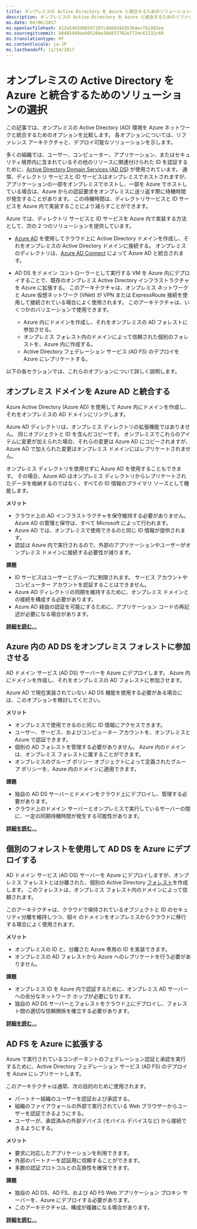 ```yaml
---
title: オンプレミスの Active Directory を Azure と統合するためのソリューションの選択。
description: オンプレミスの Active Directory を Azure と統合するためのリファレンス アーキテクチャを比較します。
ms.date: 04/06/2017
ms.openlocfilehash: 413a5463d90547197c4b6834d353b4ecf61483ee
ms.sourcegitcommit: b0482d49aab0526be386837702e7724c61232c60
ms.translationtype: HT
ms.contentlocale: ja-JP
ms.lasthandoff: 11/14/2017
---
```

# <a name="choose-a-solution-for-integrating-on-premises-active-directory-with-azure"></a>オンプレミスの Active Directory を Azure と統合するためのソリューションの選択

この記事では、オンプレミスの Active Directory (AD) 環境を Azure ネットワークと統合するためのオプションを比較します。 各オプションについては、リファレンス アーキテクチャと、デプロイ可能なソリューションを示します。

多くの組織では、ユーザー、コンピューター、アプリケーション、またはセキュリティ境界内に含まれているその他のリソースに関連付けられた ID を認証するために、[Active Directory Domain Services (AD DS)][active-directory-domain-services] が使用されています。 通常、ディレクトリ サービスと ID サービスはオンプレミスでホストされますが、アプリケーションの一部をオンプレミスでホストし、一部を Azure でホストしている場合は、Azure からの認証要求をオンプレミスに送リ返す際に待機時間が発生することがあります。 この待機時間は、ディレクトリサービスと ID サービスを Azure 内で実装することにより減らすことができます。

Azure では、ディレクトリ サービスと ID サービスを Azure 内で実装する方法として、次の 2 つのソリューションを提供しています。 

* [Azure AD][azure-active-directory] を使用してクラウド上に Active Directory ドメインを作成し、それをオンプレミスの Active Directory ドメインに接続する。 オンプレミスのディレクトリは、[Azure AD Connect][azure-ad-connect] によって Azure AD と統合されます。

* AD DS をドメイン コントローラーとして実行する VM を Azure 内にデプロイすることで、既存のオンプレミス Active Directory インフラストラクチャを Azure に拡張する。 このアーキテクチャは、オンプレミス ネットワークと Azure 仮想ネットワーク (VNet) が VPN または ExpressRoute 接続を使用して接続されている場合によく使用されます。 このアーキテクチャは、いくつかのバリエーションで使用できます。 

    - Azure 内にドメインを作成し、それをオンプレミスの AD フォレストに参加させる。
    - オンプレミス フォレスト内のドメインによって信頼された個別のフォレストを、Azure 内に作成する。
    - Active Directory フェデレーション サービス (AD FS) のデプロイを Azure にレプリケートする。 

以下の各セクションでは、これらのオプションについて詳しく説明します。

## <a name="integrate-your-on-premises-domains-with-azure-ad"></a>オンプレミス ドメインを Azure AD と統合する

Azure Active Directory (Azure AD) を使用して Azure 内にドメインを作成し、それをオンプレミスの AD ドメインにリンクします。 

Azure AD ディレクトリは、オンプレミス ディレクトリの拡張機能ではありません。 同じオブジェクトと ID を含んだコピーです。 オンプレミスでこれらのアイテムに変更が加えられた場合、それらの変更は Azure AD にコピーされますが、Azure AD で加えられた変更はオンプレミス ドメインにはレプリケートされません。

オンプレミス ディレクトリを使用せずに Azure AD を使用することもできます。 その場合、Azure AD はオンプレミス ディレクトリからレプリケートされたデータを格納するのではなく、すべての ID 情報のプライマリ ソースとして機能します。


**メリット**

* クラウド上の AD インフラストラクチャを保守維持する必要がありません。 Azure AD の管理と保守は、すべて Microsoft によって行われます。
* Azure AD では、オンプレミスで使用できるのと同じ ID 情報が提供されます。
* 認証は Azure 内で実行されるので、外部のアプリケーションやユーザーがオンプレミス ドメインに接続する必要性が減ります。

**課題**

* ID サービスはユーザーとグループに制限されます。 サービス アカウントやコンピューター アカウントを認証することはできません。
* Azure AD ディレクトリの同期を維持するために、オンプレミス ドメインとの接続を構成する必要があります。 
* Azure AD 経由の認証を可能にするために、アプリケーション コードの再記述が必要になる場合があります。

**[詳細を読む...][aad]**

## <a name="ad-ds-in-azure-joined-to-an-on-premises-forest"></a>Azure 内の AD DS をオンプレミス フォレストに参加させる

AD ドメイン サービス (AD DS) サーバーを Azure にデプロイします。 Azure 内にドメインを作成し、それをオンプレミスの AD フォレストに参加させます。 

Azure AD で現在実装されていない AD DS 機能を使用する必要がある場合には、このオプションを検討してください。 

**メリット**

* オンプレミスで使用できるのと同じ ID 情報にアクセスできます。
* ユーザー、サービス、およびコンピューター アカウントを、オンプレミスと Azure で認証できます。
* 個別の AD フォレストを管理する必要がありません。 Azure 内のドメインは、オンプレミス フォレストに属することができます。
* オンプレミスのグループ ポリシー オブジェクトによって定義されたグループ ポリシーを、Azure 内のドメインに適用できます。

**課題**

* 独自の AD DS サーバーとドメインをクラウド上にデプロイし、管理する必要があります。
* クラウド上のドメイン サーバーとオンプレミスで実行しているサーバーの間に、一定の同期待機時間が発生する可能性があります。

**[詳細を読む...][ad-ds]**

## <a name="ad-ds-in-azure-with-a-separate-forest"></a>個別のフォレストを使用して AD DS を Azure にデプロイする

AD ドメイン サービス (AD DS) サーバーを Azure にデプロイしますが、オンプレミス フォレストとは分離された、個別の Active Directory [フォレスト][ad-forest-defn]を作成します。 このフォレストは、オンプレミス フォレスト内のドメインによって信頼されます。

このアーキテクチャは、クラウドで保持されているオブジェクトと ID のセキュリティ分離を維持しつつ、個々 のドメインをオンプレミスからクラウドに移行する場合によく使用されます。

**メリット**

* オンプレミスの ID と、分離さた Azure 専用の ID を実装できます。
* オンプレミスの AD フォレストから Azure へのレプリケートを行う必要がありません。

**課題**

* オンプレミス ID を Azure 内で認証するために、オンプレミス AD サーバーへの余分なネットワーク ホップが必要になります。
* 独自の AD DS サーバーとフォレストをクラウド上にデプロイし、フォレスト間の適切な信頼関係を確立する必要があります。

**[詳細を読む...][ad-ds-forest]**

## <a name="extend-ad-fs-to-azure"></a>AD FS を Azure に拡張する

Azure で実行されているコンポーネントのフェデレーション認証と承認を実行するために、Active Directory フェデレーション サービス (AD FS) のデプロイを Azure にレプリケートします。 

このアーキテクチャは通常、次の目的のために使用されます。

* パートナー組織のユーザーを認証および承認する。
* 組織のファイアウォールの外部で実行されている Web ブラウザーからユーザーを認証できるようにする。
* ユーザーが、承認済みの外部デバイス (モバイル デバイスなど) から接続できるようにする。 

**メリット**

* 要求に対応したアプリケーションを利用できます。
* 外部のパートナーを認証用に信頼することができます。
* 多数の認証プロトコルとの互換性を確保できます。

**課題**

* 独自の AD DS、AD FS、および AD FS Web アプリケーション プロキシ サーバーを、Azure にデプロイする必要があります。
* このアーキテクチャは、構成が複雑になる場合があります。

**[詳細を読む...][adfs]**

<!-- links -->

[aad]: ./azure-ad.md
[ad-ds]: ./adds-extend-domain.md
[ad-ds-forest]: ./adds-forest.md
[ad-forest-defn]: https://msdn.microsoft.com/library/ms676906.aspx
[adfs]: ./adfs.md

[active-directory-domain-services]: https://technet.microsoft.com/library/dd448614.aspx
[azure-active-directory]: /azure/active-directory-domain-services/active-directory-ds-overview
[azure-ad-connect]: /azure/active-directory/active-directory-aadconnect
